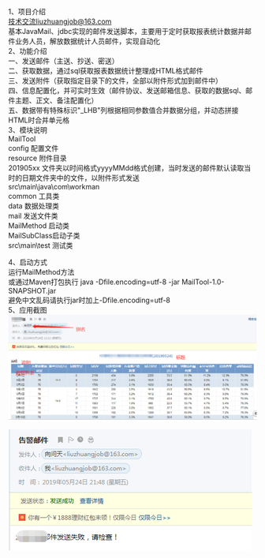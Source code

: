 1、项目介绍  
技术交流liuzhuangjob@163.com  
基本JavaMail、jdbc实现的邮件发送脚本，主要用于定时获取报表统计数据并邮件业务人员，解放数据统计人员邮件，实现自动化  
2、功能介绍  
一、发送邮件（主送、抄送、密送）  
二、获取数据，通过sql获取报表数据统计整理成HTML格式邮件  
三、发送附件（获取指定目录下的文件，全部以附件形式加到邮件中）  
四、信息配置化，并可实时生效（邮件协议、发送邮箱信息、获取的数据sql、邮件主题、正文、备注配置化）  
五、数据带有特殊标识"_LHB"列根据相同参数值合并数据分组，并动态拼接HTML时合并单元格  
3、模块说明  
MailTool  
  	config 配置文件  
  	resource 附件目录  
  		201905xx 文件夹以时间格式yyyyMMdd格式创建，当时发送的邮件默认读取当时的日期文件夹中的文件，以附件形式发送  
  	src\main\java\com\workman  
  		common 工具类  
  		data 数据处理类  
  		mail 发送文件类  
  		MailMethod 启动类  
  		MailSubClass启动子类  
  	src\main\test 测试类  
  	
4、启动方式  
运行MailMethod方法  
或通过Maven打包执行 java -Dfile.encoding=utf-8 -jar MailTool-1.0-SNAPSHOT.jar  
避免中文乱码请执行jar时加上-Dfile.encoding=utf-8  
5、应用截图  
![数据html报表](https://github.com/xiangwentian/MailTool/blob/master/src/test/toolPic/mail1.png)  

![数据html报表](https://github.com/xiangwentian/MailTool/blob/master/src/test/toolPic/fail.png)  
